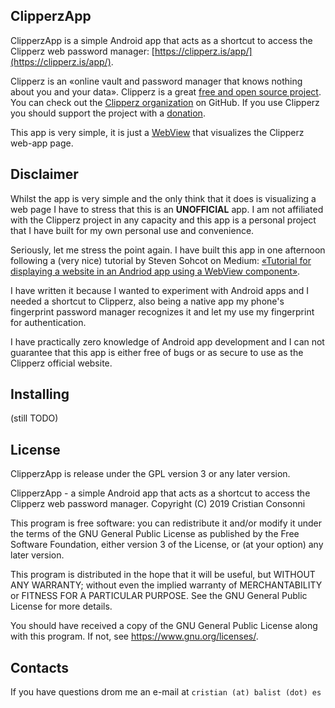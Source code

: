 ClipperzApp
-----------

ClipperzApp is a simple Android app that acts as a shortcut to access the 
Clipperz web password manager:
[https://clipperz.is/app/](https://clipperz.is/app/).

Clipperz is an «online vault and password manager that knows nothing about
you and your data». Clipperz is a great [free and open source project][1a].
You can check out the [Clipperz organization][1b] on GitHub. If you use
Clipperz you should support the project with a [donation][1c].


This app is very simple, it is just a [WebView][2] that visualizes the
Clipperz web-app page.

## Disclaimer

Whilst the app is very simple and the only think that it does is visualizing
a web page I have to stress that this is an **UNOFFICIAL** app. I am not
affiliated with the Clipperz project in any capacity and this app is a
personal project that I have built for my own personal use and convenience.

Seriously, let me stress the point again. I have built this app in one
afternoon following a (very nice) tutorial by Steven Sohcot on Medium:
[«Tutorial for displaying a website in an Andriod app using a WebView component»][3].

I have written it because I wanted to experiment with Android apps and I
needed a shortcut to Clipperz, also being a native app my phone's fingerprint
password manager recognizes it and let my use my fingerprint for authentication.

I have practically zero knowledge of Android app development and I can not
guarantee that this app is either free of bugs or as secure to use as the
Clipperz official website.

## Installing

(still TODO)

## License

ClipperzApp is release under the GPL version 3 or any later version.

ClipperzApp - a simple Android app that acts as a shortcut to access the 
Clipperz web password manager.
Copyright (C) 2019 Cristian Consonni

This program is free software: you can redistribute it and/or modify
it under the terms of the GNU General Public License as published by
the Free Software Foundation, either version 3 of the License, or
(at your option) any later version.

This program is distributed in the hope that it will be useful,
but WITHOUT ANY WARRANTY; without even the implied warranty of
MERCHANTABILITY or FITNESS FOR A PARTICULAR PURPOSE.  See the
GNU General Public License for more details.

You should have received a copy of the GNU General Public License
along with this program.  If not, see <https://www.gnu.org/licenses/>.

## Contacts

If you have questions drom me an e-mail at 
`cristian (at) balist (dot) es`


[1a]: https://clipperz.is/open_source/
[1b]: https://github.com/clipperz
[1c]: https://clipperz.is/donations/
[2]: https://developer.android.com/reference/android/webkit/WebView
[3]: https://medium.com/@stevesohcot/andriod-studio-webview-tutorial-4651701d7d1a